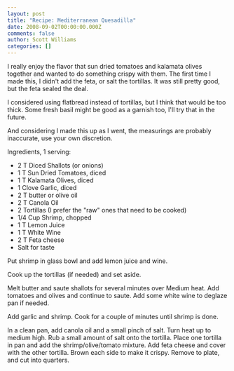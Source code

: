 ```yaml
---
layout: post
title: "Recipe: Mediterranean Quesadilla"
date: 2008-09-02T00:00:00.000Z
comments: false
author: Scott Williams
categories: []
---
```

I really enjoy the flavor that sun dried tomatoes and kalamata olives together and wanted to do something crispy with them. The first time I made this, I didn't add the feta, or salt the tortillas. It was still pretty good, but the feta sealed the deal.

I considered using flatbread instead of tortillas, but I think that would be too thick. Some fresh basil might be good as a garnish too, I'll try that in the future.

And considering I made this up as I went, the measurings are probably inaccurate, use your own discretion.

Ingredients, 1 serving:
* 2 T Diced Shallots (or onions)  
* 1 T Sun Dried Tomatoes, diced  
* 1 T Kalamata Olives, diced  
* 1 Clove Garlic, diced  
* 2 T butter or olive oil  
* 2 T Canola Oil  
* 2 Tortillas (I prefer the "raw" ones that need to be cooked)  
* 1/4 Cup Shrimp, chopped  
* 1 T Lemon Juice  
* 1 T White Wine  
* 2 T Feta cheese  
* Salt for taste

Put shrimp in glass bowl and add lemon juice and wine.

Cook up the tortillas (if needed) and set aside.

Melt butter and saute shallots for several minutes over Medium heat. Add tomatoes and olives and continue to saute. Add some white wine to deglaze pan if needed.

Add garlic and shrimp. Cook for a couple of minutes until shrimp is done.

In a clean pan, add canola oil and a small pinch of salt. Turn heat up to medium high. Rub a small amount of salt onto the tortilla. Place one tortilla in pan and add the shrimp/olive/tomato mixture. Add feta cheese and cover with the other tortilla. Brown each side to make it crispy. Remove to plate, and cut into quarters.